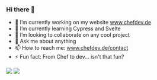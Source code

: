 ### Hi there 👋



- 🔭 I’m currently working on my website www.chefdev.de
- 🌱 I’m currently learning Cypress and Svelte
- 👯 I’m looking to collaborate on any cool project
- 💬 Ask me about anything
- 📫 How to reach me: www.chefdev.de/contact
- ⚡ Fun fact: From Chef to dev... isn't that fun?



<img
  align="center"
  src="https://github-readme-stats.vercel.app/api/?username=lil-youn&show_icons=true"
/>
<img
  align="center"
  src="https://github-readme-stats.vercel.app/api/top-langs/?username=lil-youn&hide_progress=true"
/>


